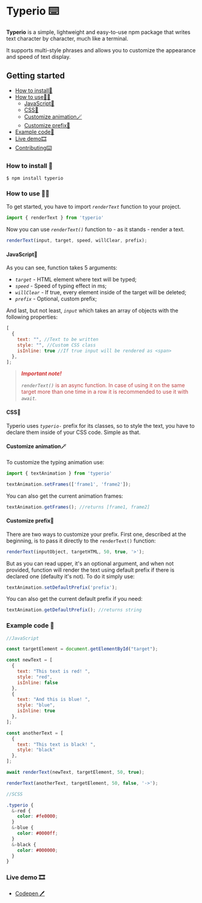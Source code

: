 # Typerio ⌨️

**Typerio** is a simple, lightweight and easy-to-use npm package that writes text character by character, much like a terminal.

It supports multi-style phrases and allows you to customize the appearance and speed of text display.

## Getting started

* [How to install📩](#how-to-install-)
* [How to use🤷‍♂️](#how-to-use)
  * [JavaScript💛](#javascript)
  * [CSS💙](#css)
  * [Customize animation🪄](#customize-animation)
  * [Customize prefix🎼](#customize-prefix)
* [Example code👀](#example-code-)
* [Live demo🎞️](#live-demo-)
* [Contributing⌨️](CONTRIBUTING.md)

### How to install 📩

```console
$ npm install typerio
```

### How to use 🤷‍♂️

To get started, you have to import _`renderText`_ function to your project.

```javascript
import { renderText } from 'typerio'
```

Now you can use _`renderText()`_ function to - as it stands - render a text.

```javascript
renderText(input, target, speed, willClear, prefix);
```

#### JavaScript💛

As you can see, function takes 5 arguments:

- _`target`_ - HTML element where text will be typed;
- _`speed`_ - Speed of typing effect in ms;
- _`willClear`_ - If true, every element inside of the target will be deleted;
- _`prefix`_ - Optional, custom prefix;

And last, but not least, _`input`_ which takes an array of objects with the following properties:

```javascript
[
  {
    text: "", //Text to be written
    style: "", //Custom CSS class
    isInline: true //If true input will be rendered as <span>
  },
];
```

><span style="color:#d12e2e; font-weight: bold;">_Important note!_</span>
>
>_`renderText()`_<span style="color:#bd4444;">  is an async function. In case of using it on the same target more than one time in a row it is recommended to use it with </span>_`await`_<span style="color:#bd4444;">.</span>


#### CSS💙

Typerio uses _`typerio-`_ prefix for its classes, so to style the text, you have to declare them inside of your CSS code. Simple as that.

#### Customize animation🪄

To customize the typing animation use:

```javascript
import { textAnimation } from 'typerio'

textAnimation.setFrames(['frame1', 'frame2']);
```
You can also get the current animation frames:

```javascript
textAnimation.getFrames(); //returns [frame1, frame2]
```

#### Customize prefix🎼

There are two ways to customize your prefix. First one, described at the beginning, is to pass it directly to the `renderText()` function:

```javascript
renderText(inputObject, targetHTML, 50, true, '>');
```
But as you can read upper, it's an optional argument, and when not provided, function will render the text using default prefix if there is declared one (defaulty it's not). To do it simply use:

```javascript
textAnimation.setDefaultPrefix('prefix');
```

You can also get the current default prefix if you need:

```javascript
textAnimation.getDefaultPrefix(); //returns string
```

### Example code 👀

```javascript
//JavaScript

const targetElement = document.getElementById("target");

const newText = [
  {
    text: "This text is red! ",
    style: "red",
    isInline: false
  },
  {
    text: "And this is blue! ",
    style: "blue",
    isInline: true
  },
];

const anotherText = [
  {
    text: "This text is black! ",
    style: "black"
  },
];

await renderText(newText, targetElement, 50, true);

renderText(anotherText, targetElement, 50, false, '->');
```

```scss
//SCSS

.typerio {
  &-red {
    color: #fe0000;
  }
  &-blue {
    color: #0000ff;
  }
  &-black {
    color: #000000;
  }
}
```
### Live demo 🎞️

* [Codepen 🖊️](https://codepen.io/pasiastazebra/pen/XWGqBLJ)
